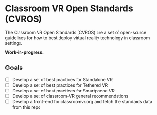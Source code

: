 # Classroom VR Open Standards (CVROS)

The Classroom VR Open Standards (CVROS) are a set of open-source guidelines for how to best deploy virtual reality technology in classroom settings.

**Work-in-progress.**

## Goals

- [ ] Develop a set of best practices for Standalone VR
- [ ] Develop a set of best practices for Tethered VR
- [ ] Develop a set of best practices for Smartphone VR
- [ ] Develop a set of classroom-VR general recommendations
- [ ] Develop a front-end for classroomvr.org and fetch the standards data from this repo
